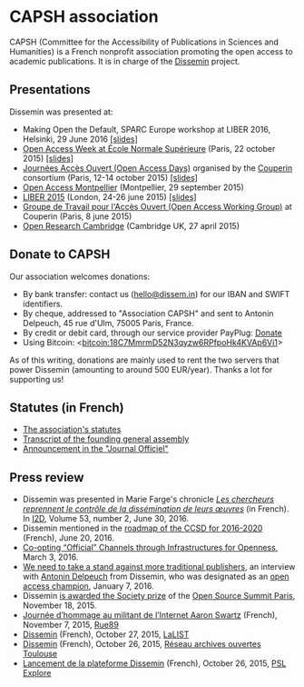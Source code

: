 CAPSH association
=================

CAPSH (Committee for the Accessibility of Publications in Sciences and
Humanities) is a French nonprofit association promoting the open access
to academic publications. It is in charge of the
[Dissemin](http://dissem.in) project.

<div id="presentations" markdown="1" class="highlighter">

Presentations
-------------

Dissemin was presented at:

-   Making Open the Default, SPARC Europe workshop at LIBER 2016,
    Helsinki, 29 June 2016
    [[slides]](files/helsinki.pdf)
-   [Open Access Week at École Normale
    Supérieure](http://www.ens.fr/actualites/agenda/archives/article/conference-international-open?lang=fr)
    (Paris, 22 october 2015) [[slides]](files/slides-ens-2015.pdf)
-   [Journées Accès Ouvert (Open Access
    Days)](http://jao2015.sciencesconf.org/) organised by the
    [Couperin](http://www.couperin.org/) consortium (Paris, 12-14
    october 2015) [[slides]](files/slides-jao-2015.pdf)
-   [Open Access Montpellier](http://oam.biu-montpellier.fr/)
    (Montpellier, 29 september 2015)
-   [LIBER 2015](http://www.liber2015.org.uk/) (London, 24-26 june 2015)
    [[slides]](files/slides-liber-2015.pdf)
-   [Groupe de Travail pour l'Accès Ouvert (Open Access Working
    Group)](http://www.couperin.org/groupes-de-travail-et-projets-deap/open-access)
    at Couperin (Paris, 8 june 2015)
-   [Open Research Cambridge](https://twitter.com/openrescam) (Cambridge
    UK, 27 april 2015)

</div>

<div id="dons" markdown="1" class="highlighter">
<div id="donate" class="highlighter">

Donate to CAPSH
---------------

Our association welcomes donations:

-   By bank transfer: contact us (hello@dissem.in) for our IBAN and
    SWIFT identifiers.
-   By cheque, addressed to "Association CAPSH" and sent to Antonin Delpeuch, 45 rue d'Ulm, 75005 Paris, France.
-   By credit or debit card, through our service provider PayPlug:
    <script type="text/javascript" src="https://www.payplug.com/static/button/scripts/payplug.js"></script>
    [Donate](https://www.payplug.com/p/I8fN)
-   Using Bitcoin:
    &lt;<a href="bitcoin:18C7MmrmD52N3qyzw6RPfpoHk4KVAp6Vi1">bitcoin:18C7MmrmD52N3qyzw6RPfpoHk4KVAp6Vi1</a>&gt;

As of this writing, donations are mainly used to rent the two servers that
power Dissemin (amounting to around 500 EUR/year). Thanks a lot for supporting
us!

</div>
</div>

<div id="statutes" markdown="1" class="highlighter">
<div id="statuts" class="highlighter">

Statutes (in French)
--------------------

-   [The association's statutes](files/statuts.pdf)
-   [Transcript of the founding general
    assembly](files/pv-ag-constitutive.pdf)
-   [Announcement in the "Journal Officiel"](files/extrait-jo.pdf)

</div>
</div>

<div id="press" markdown="1" class="highlighter">
<div id="revue" class="highlighter">

Press review
------------

-   Dissemin was presented in Marie Farge's chronicle *[Les chercheurs reprennent le contrôle de la
    dissémination de leurs
    œuvres](http://www.adbs.fr/i2d-n-2-juin-2016-dossier-web-de-donnees-et-creation-de-valeurs-le-champ-des-possibles-156675.htm?)*
    (in French). In
    [I2D](http://www.adbs.fr/i2d-information-donnees-documents-147521.htm?RH=1426693578415&RF=1426693578415), Volume 53, number 2, June 30, 2016.
-   Dissemin mentioned in the [roadmap of the CCSD for
    2016-2020](http://blog.ccsd.cnrs.fr/2016/06/feuille-de-route-du-ccsd-2016-2020/)
    (French),
    June 20, 2016.
-   [Co-opting “Official” Channels through Infrastructures for
    Openness](http://scholarlykitchen.sspnet.org/2016/03/03/coopting-official-channels/),
    March 3, 2016.
-   [We need to take a stand against more traditional
    publishers](http://openscholarchampions.eu/champions/standagainsttraditionalpublishers/),
    an interview with [Antonin Delpeuch](http://antonin.delpeuch.eu/) from
    Dissemin, who was designated as an [open access
    champion](http://openscholarchampions.eu/), January 7, 2016.
-   Dissemin [is awarded the Society prize](https://twitter.com/OSS_Paris/status/667034331039277056) of the [Open Source Summit
    Paris](http://www.opensourcesummit.paris/?lg=en),
    November 18, 2015.
-   [Journée d’hommage au militant de l’Internet Aaron
    Swartz](http://rue89.nouvelobs.com/2015/11/07/journee-dhommage-militant-linternet-aaron-swartz-261998)
    (French), November 7, 2015, [Rue89](http://rue89.nouvelobs.com/)
-   [Dissemin](http://lalist.inist.fr/?p=16052) (French), October 27, 2015, [LaLIST](http://lalist.inist.fr/)
-   [Dissemin](https://openarchiv.hypotheses.org/3009) (French), October 26, 2015,
    [Réseau archives ouvertes Toulouse](https://openarchiv.hypotheses.org/)
-   [Lancement de la plateforme
    Dissemin](https://explore.univ-psl.fr/fr/actualit%C3%A9s/lancement-de-la-plateforme-dissemin)
    (French), October 26, 2015, [PSL
    Explore](https://explore.univ-psl.fr/fr)

</div>
</div>

